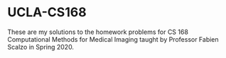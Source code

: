 # UCLA-CS168

These are my solutions to the homework problems for CS 168 Computational Methods for Medical Imaging taught by Professor Fabien Scalzo in Spring 2020.
